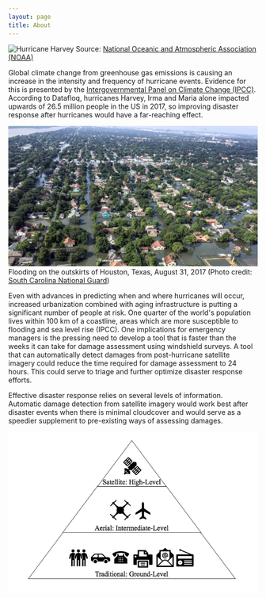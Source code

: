 ```yaml
---
layout: page
title: About
---
```


![Hurricane Harvey](harvey.gif)
Source: [National Oceanic and Atmospheric Association (NOAA)](http://rammb.cira.colostate.edu/ramsdis/online/images/loop_of_the_day/goes-16/20170828000000/video/20170828000000_harveyir.gif) 

Global climate change from greenhouse gas emissions is causing an increase in the intensity and frequency of hurricane events.  Evidence for this is presented by the [Intergovernmental Panel on Climate Change (IPCC)](http://www.ipcc.ch/report/ar5/wg1/).  According to Datafloq, hurricanes Harvey, Irma and Maria alone impacted upwards of 26.5 million people in the US in 2017, so improving disaster response after hurricanes would have a far-reaching effect.  

![Hurricane Harvey flooding](Harveyflood.png)
Flooding on the outskirts of Houston, Texas, August 31, 2017 (Photo credit: [South Carolina National Guard](https://www.planet.com/insights/anatomy-of-a-catastrophe/))

Even with advances in predicting when and where hurricanes will occur, increased urbanization combined with aging infrastructure is putting a significant number of people at risk.  One quarter of the world's population lives within 100 km of a coastline, areas which are more susceptible to flooding and sea level rise (IPCC).  One implications for emergency managers is the pressing need to develop a tool that is faster than the weeks it can take for damage assessment using windshield surveys. 
A tool that can automatically detect damages from post-hurricane satellite imagery could reduce the time required for damage assessment to 24 hours.  This could serve to triage and further optimize disaster response efforts.

Effective disaster response relies on several levels of information.  Automatic damage detection from satellite imagery would work best after disaster events when there is minimal cloudcover and would serve as a speedier supplement to pre-existing ways of assessing damages.

![Information integration](Information-integration.png)

